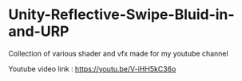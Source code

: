 # Unity-Reflective-Swipe-Bluid-in-and-URP
Collection of various shader and vfx made for my youtube channel

Youtube video link : https://youtu.be/V-iHH5kC36o
